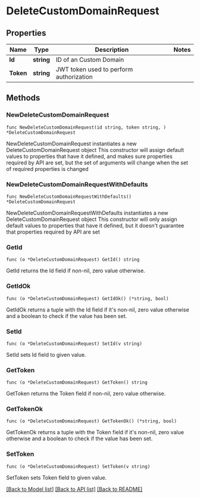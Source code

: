 # DeleteCustomDomainRequest

## Properties

Name | Type | Description | Notes
------------ | ------------- | ------------- | -------------
**Id** | **string** | ID of an Custom Domain | 
**Token** | **string** | JWT token used to perform authorization | 

## Methods

### NewDeleteCustomDomainRequest

`func NewDeleteCustomDomainRequest(id string, token string, ) *DeleteCustomDomainRequest`

NewDeleteCustomDomainRequest instantiates a new DeleteCustomDomainRequest object
This constructor will assign default values to properties that have it defined,
and makes sure properties required by API are set, but the set of arguments
will change when the set of required properties is changed

### NewDeleteCustomDomainRequestWithDefaults

`func NewDeleteCustomDomainRequestWithDefaults() *DeleteCustomDomainRequest`

NewDeleteCustomDomainRequestWithDefaults instantiates a new DeleteCustomDomainRequest object
This constructor will only assign default values to properties that have it defined,
but it doesn't guarantee that properties required by API are set

### GetId

`func (o *DeleteCustomDomainRequest) GetId() string`

GetId returns the Id field if non-nil, zero value otherwise.

### GetIdOk

`func (o *DeleteCustomDomainRequest) GetIdOk() (*string, bool)`

GetIdOk returns a tuple with the Id field if it's non-nil, zero value otherwise
and a boolean to check if the value has been set.

### SetId

`func (o *DeleteCustomDomainRequest) SetId(v string)`

SetId sets Id field to given value.


### GetToken

`func (o *DeleteCustomDomainRequest) GetToken() string`

GetToken returns the Token field if non-nil, zero value otherwise.

### GetTokenOk

`func (o *DeleteCustomDomainRequest) GetTokenOk() (*string, bool)`

GetTokenOk returns a tuple with the Token field if it's non-nil, zero value otherwise
and a boolean to check if the value has been set.

### SetToken

`func (o *DeleteCustomDomainRequest) SetToken(v string)`

SetToken sets Token field to given value.



[[Back to Model list]](../README.md#documentation-for-models) [[Back to API list]](../README.md#documentation-for-api-endpoints) [[Back to README]](../README.md)


